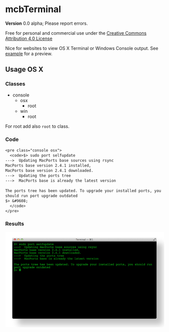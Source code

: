 mcbTerminal
==============================================================================================

**Version** 0.0 alpha; Please report errors.

Free for personal and commercial use under the
[Creative Commons Attribution 4.0 License](https://creativecommons.org/licenses/by/4.0/)

Nice for websites to view OS X Terminal or Windows Console output. See
[example](https://htmlpreview.github.io/?https://github.com/mcbSolutions/mcbWebTerminal/blob/master/example.html)
for a preview.

Usage OS X
----------------------------------------------------------------------------------------------

### Classes

+ console
    + osx
        + root
    + win
        + root


For root add also `root` to class.

### Code
    <pre class="console osx">
      <code>$> sudo port selfupdate
    --->  Updating MacPorts base sources using rsync
    MacPorts base version 2.4.1 installed,
    MacPorts base version 2.4.1 downloaded.
    --->  Updating the ports tree
    --->  MacPorts base is already the latest version

    The ports tree has been updated. To upgrade your installed ports, you should run port upgrade outdated
    $> &#9608;
      </code>
    </pre>


### Results

![Preview](README.png)
